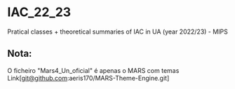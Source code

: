 # IAC_22_23
Pratical classes + theoretical summaries of IAC in UA (year 2022/23) - MIPS

## Nota:
O ficheiro "Mars4_Un_oficial" é apenas o MARS com temas
Link[git@github.com:aeris170/MARS-Theme-Engine.git]
